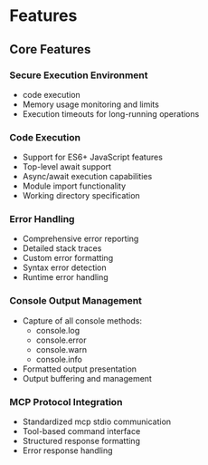 # Features

## Core Features

### Secure Execution Environment
- code execution
- Memory usage monitoring and limits
- Execution timeouts for long-running operations

### Code Execution
- Support for ES6+ JavaScript features
- Top-level await support
- Async/await execution capabilities
- Module import functionality
- Working directory specification

### Error Handling
- Comprehensive error reporting
- Detailed stack traces
- Custom error formatting
- Syntax error detection
- Runtime error handling

### Console Output Management
- Capture of all console methods:
  - console.log
  - console.error
  - console.warn
  - console.info
- Formatted output presentation
- Output buffering and management

### MCP Protocol Integration
- Standardized mcp stdio communication
- Tool-based command interface
- Structured response formatting
- Error response handling
